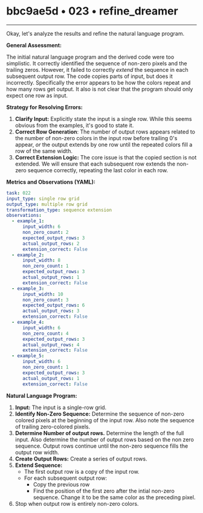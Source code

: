 # bbc9ae5d • 023 • refine_dreamer

---
Okay, let's analyze the results and refine the natural language program.

**General Assessment:**

The initial natural language program and the derived code were too simplistic. It correctly identified the sequence of non-zero pixels and the trailing zeros. However, it failed to correctly *extend* the sequence in each subsequent output row. The code copies parts of input, but does it incorrectly. Specifically the error appears to be how the colors repeat and how many rows get output. It also is not clear that the program should only expect one row as input.

**Strategy for Resolving Errors:**

1.  **Clarify Input:** Explicitly state the input is a single row. While this seems obvious from the examples, it's good to state it.
2.  **Correct Row Generation**: The number of output rows appears related to the number of non-zero colors in the input row before trailing 0's appear, *or* the output extends by one row until the repeated colors fill a row of the same width.
3.  **Correct Extension Logic:** The core issue is that the copied section is not extended. We will ensure that each subsequent row extends the non-zero sequence correctly, repeating the last color in each row.

**Metrics and Observations (YAML):**

```yaml
task: 022
input_type: single row grid
output_type: multiple row grid
transformation_type: sequence extension
observations:
  - example_1:
      input_width: 6
      non_zero_count: 2
      expected_output_rows: 3
      actual_output_rows: 2
      extension_correct: False
  - example_2:
      input_width: 8
      non_zero_count: 1
      expected_output_rows: 3
      actual_output_rows: 1
      extension_correct: False
  - example_3:
      input_width: 10
      non_zero_count: 3
      expected_output_rows: 6
      actual_output_rows: 3
      extension_correct: False
  - example_4:
      input_width: 6
      non_zero_count: 4
      expected_output_rows: 3
      actual_output_rows: 4
      extension_correct: False
  - example_5:
      input_width: 6
      non_zero_count: 1
      expected_output_rows: 3
      actual_output_rows: 1
      extension_correct: False
```

**Natural Language Program:**

1.  **Input:** The input is a single-row grid.
2.  **Identify Non-Zero Sequence:** Determine the sequence of non-zero colored pixels at the beginning of the input row. Also note the sequence of trailing zero-colored pixels.
3.  **Determine Number of output rows.** Determine the length of the full input. Also determine the number of output rows based on the non zero sequence. Output rows continue until the non-zero sequence fills the output row width.
4.  **Create Output Rows:** Create a series of output rows.
5.  **Extend Sequence:**
    *   The first output row is a copy of the input row.
    *   For each subsequent output row:
        *   Copy the previous row
        *   Find the position of the first zero after the intial non-zero sequence. Change it to be the same color as the preceding pixel.
6. Stop when output row is entirely non-zero colors.



